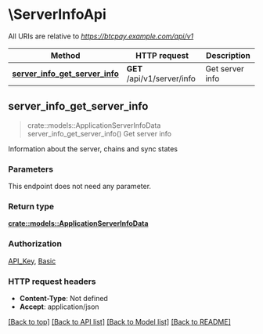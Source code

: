 # \ServerInfoApi

All URIs are relative to *https://btcpay.example.com/api/v1*

Method | HTTP request | Description
------------- | ------------- | -------------
[**server_info_get_server_info**](ServerInfoApi.md#server_info_get_server_info) | **GET** /api/v1/server/info | Get server info



## server_info_get_server_info

> crate::models::ApplicationServerInfoData server_info_get_server_info()
Get server info

Information about the server, chains and sync states

### Parameters

This endpoint does not need any parameter.

### Return type

[**crate::models::ApplicationServerInfoData**](ApplicationServerInfoData.md)

### Authorization

[API_Key](../README.md#API_Key), [Basic](../README.md#Basic)

### HTTP request headers

- **Content-Type**: Not defined
- **Accept**: application/json

[[Back to top]](#) [[Back to API list]](../README.md#documentation-for-api-endpoints) [[Back to Model list]](../README.md#documentation-for-models) [[Back to README]](../README.md)


